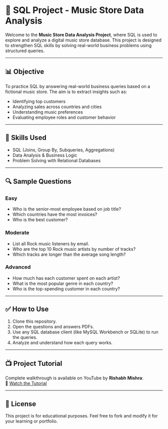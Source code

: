 # 🎵 SQL Project - Music Store Data Analysis

Welcome to the **Music Store Data Analysis Project**, where SQL is used to explore and analyze a digital music store database. 
This project is designed to strengthen SQL skills by solving real-world business problems using structured queries.

---
## 📊 Objective

To practice SQL by answering real-world business queries based on a fictional music store. The aim is to extract insights such as:
- Identifying top customers
- Analyzing sales across countries and cities
- Understanding music preferences
- Evaluating employee roles and customer behavior

---

## 🧠 Skills Used

- SQL (Joins, Group By, Subqueries, Aggregations)
- Data Analysis & Business Logic
- Problem Solving with Relational Databases

---



## 🔍 Sample Questions

### Easy
- Who is the senior-most employee based on job title?
- Which countries have the most invoices?
- Who is the best customer?

### Moderate
- List all Rock music listeners by email.
- Who are the top 10 Rock music artists by number of tracks?
- Which tracks are longer than the average song length?

### Advanced
- How much has each customer spent on each artist?
- What is the most popular genre in each country?
- Who is the top-spending customer in each country?

---

## ✅ How to Use

1. Clone this repository.
2. Open the questions and answers PDFs.
3. Use any SQL database client (like MySQL Workbench or SQLite) to run the queries.
4. Analyze and understand how each query works.

---

## 📺 Project Tutorial

Complete walkthrough is available on YouTube by **Rishabh Mishra**:  
📎 [Watch the Tutorial](https://www.youtube.com/@RishabhMishraOfficial)

---

## 📄 License

This project is for educational purposes. Feel free to fork and modify it for your learning or portfolio.

